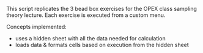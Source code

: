 This script replicates the 3 bead box exercises for the OPEX class sampling theory lecture.  Each exercise is executed from a custom menu.

Concepts implemented:
- uses a hidden sheet with all the data needed for calculation
- loads data & formats cells based on execution from the hidden sheet